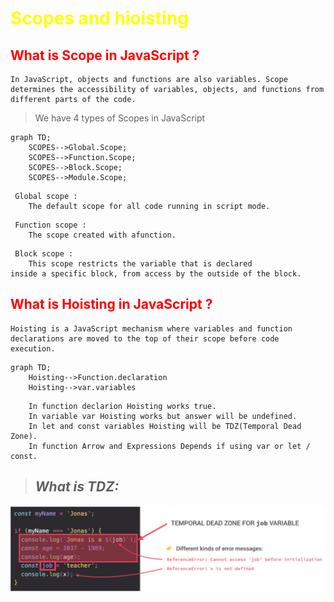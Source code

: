 # <span style="color: Yellow;">__Scopes and hioisting__

## <span style="color: rgb(255,0,0);"> __What is Scope in JavaScript ?__</span>
```
In JavaScript, objects and functions are also variables. Scope determines the accessibility of variables, objects, and functions from different parts of the code.
```
>   We have 4 types of Scopes in JavaScript

```mermaid
graph TD;
    SCOPES-->Global.Scope;
    SCOPES-->Function.Scope;
    SCOPES-->Block.Scope;
    SCOPES-->Module.Scope;
```
```
 Global scope :
    The default scope for all code running in script mode.
```
```
 Function scope :
    The scope created with afunction.
```
```
 Block scope :
    This scope restricts the variable that is declared
inside a specific block, from access by the outside of the block.
```

## <span style="color: rgb(255,0,0);"> __What is Hoisting in JavaScript ?__ </span>
```
Hoisting is a JavaScript mechanism where variables and function declarations are moved to the top of their scope before code execution.
```
```mermaid
graph TD;
    Hoisting-->Function.declaration
    Hoisting-->var.variables
```
```
    In function declarion Hoisting works true.
    In variable var Hoisting works but answer will be undefined.
    In let and const variables Hoisting will be TDZ(Temporal Dead Zone).
    In function Arrow and Expressions Depends if using var or let / const.
```

> ## ***What is TDZ:***

![picture](/Home-task/TDZ.jpg)